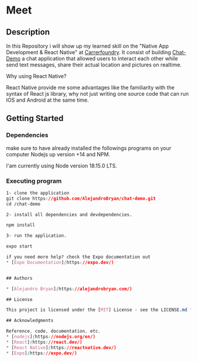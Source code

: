 # Meet

## Description

In this Repository i will show up my learned skill on the "Native App Development & React Native" at [Carrerfoundry](https://careerfoundry.com). It consist of building [Chat-Demo](https://github.com/AlejandroBryan/chat-demo) a
chat application that allowed users to interact each other while send text messages, share their actual location and pictures on realtime.

Why using React Native?

React Native provide me some advantages like the familiarity with the syntax of React js library, why not just writing one source code that can run IOS and Android at the same time.

## Getting Started

### Dependencies

make sure to have already installed the followings programs on your computer Nodejs up version +14 and NPM.

I'am currently using Node version 18.15.0 LTS.

### Executing program

```css
1- clone the application
git clone https://github.com/AlejandroBryan/chat-demo.git
cd /chat-demo

2- install all dependencies and devdependencies.

npm install

3- run the application.

expo start

if you need more help? check the Expo documentation out
* [Expo Documentation](https://expo.dev/)


## Authors

* [Alejandro Bryan](https://alejandrobryan.com/)

## License

This project is licensed under the [MIT] License - see the LICENSE.md file for details

## Acknowledgments

Reference, code, documentation, etc.
* [nodejs](https://nodejs.org/en/)
* [React](https://react.dev/)
* [React Native](https://reactnative.dev/)
* [Expo](https://expo.dev/)



```
